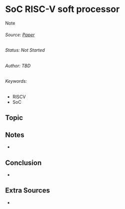 # SoC RISC-V soft processor
> [!NOTE]
> ###### Source: [Paper](../Sources/A_remote_partial-reconfigurable_SoC_with_a_RISC-V_soft_processor_targeting_low-end_FPGAs.pdf)
> ###### Status: Not Started
> ###### Author: TBD
> ###### Keywords: 
>   - RISCV
>   - SoC

## Topic

## Notes
- 

## Conclusion
- 

## Extra Sources
- 
